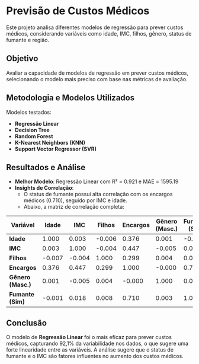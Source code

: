 
# Previsão de Custos Médicos

Este projeto analisa diferentes modelos de regressão para prever custos médicos, considerando variáveis como idade, IMC, filhos, gênero, status de fumante e região.

## Objetivo
Avaliar a capacidade de modelos de regressão em prever custos médicos, selecionando o modelo mais preciso com base nas métricas de avaliação.

## Metodologia e Modelos Utilizados
Modelos testados:
- **Regressão Linear**
- **Decision Tree**
- **Random Forest**
- **K-Nearest Neighbors (KNN)**
- **Support Vector Regressor (SVR)**

## Resultados e Análise
- **Melhor Modelo**: Regressão Linear com R² = 0.921 e MAE = 1595.19
- **Insights de Correlação**:
  - O status de fumante possui alta correlação com os encargos médicos (0.710), seguido por IMC e idade.
  - Abaixo, a matriz de correlação completa:

| Variável          | Idade | IMC  | Filhos | Encargos | Gênero (Masc.) | Fumante (Sim) | Região (Norte) | Região (Sudoeste) | Região (Sul) |
|-------------------|-------|------|--------|----------|----------------|---------------|----------------|-------------------|--------------|
| **Idade**         | 1.000 | 0.003| -0.006 | 0.376    | 0.001          | -0.001        | -0.008         | 0.007            | 0.001        |
| **IMC**           | 0.003 | 1.000| -0.004 | 0.447    | -0.005         | 0.018         | 0.002          | 0.004            | -0.004       |
| **Filhos**        | -0.007| -0.004| 1.000 | 0.299    | 0.004          | 0.008         | -0.010         | 0.007            | -0.005       |
| **Encargos**      | 0.376 | 0.447| 0.299  | 1.000    | -0.000         | 0.710         | -0.011         | 0.003            | 0.003        |
| **Gênero (Masc.)**| 0.001 | -0.005| 0.004 | -0.000   | 1.000          | 0.003         | 0.000          | 0.001            | 0.003        |
| **Fumante (Sim)** | -0.001| 0.018| 0.008  | 0.710    | 0.003          | 1.000         | -0.005         | -0.008           | 0.009        |

## Conclusão
O modelo de **Regressão Linear** foi o mais eficaz para prever custos médicos, capturando 92,1% da variabilidade nos dados, o que sugere uma forte linearidade entre as variáveis. A análise sugere que o status de fumante e o IMC são fatores influentes no aumento dos custos médicos.
